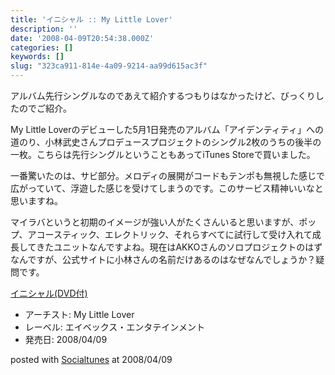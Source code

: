 ```yaml
---
title: 'イニシャル :: My Little Lover'
description: ''
date: '2008-04-09T20:54:38.000Z'
categories: []
keywords: []
slug: "323ca911-814e-4a09-9214-aa99d615ac3f"
---
```

アルバム先行シングルなのであえて紹介するつもりはなかったけど、びっくりしたのでご紹介。

My Little Loverのデビューした5月1日発売のアルバム「アイデンティティ」への道のり、小林武史さんプロデュースプロジェクトのシングル2枚のうちの後半の一枚。こちらは先行シングルということもあってiTunes Storeで買いました。

一番驚いたのは、サビ部分。メロディの展開がコードもテンポも無視した感じで広がっていて、浮遊した感じを受けてしまうのです。このサービス精神いいなと思いますね。

マイラバというと初期のイメージが強い人がたくさんいると思いますが、ポップ、アコースティック、エレクトリック、それらすべてに試行して受け入れて成長してきたユニットなんですよね。現在はAKKOさんのソロプロジェクトのはずなんですが、公式サイトに小林さんの名前だけあるのはなぜなんでしょうか？疑問です。

[イニシャル(DVD付)](http://www.amazon.co.jp/exec/obidos/ASIN/B0013NXC8K/qli-22/ref=nosim "イニシャル(DVD付)")

*   アーチスト: My Little Lover
*   レーベル: エイベックス・エンタテインメント
*   発売日: 2008/04/09

posted with [Socialtunes](http://socialtunes.net) at 2008/04/09